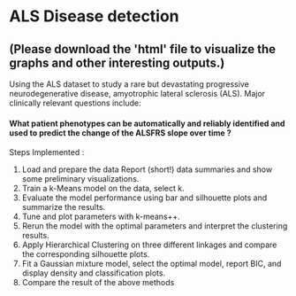 # ALS Disease detection
## (Please download the 'html' file to visualize the graphs and other interesting outputs.)

Using the ALS dataset to study a rare but devastating progressive neurodegenerative disease, amyotrophic lateral sclerosis (ALS). Major clinically relevant questions include: 
#### What patient phenotypes can be automatically and reliably identified and used to predict the change of the ALSFRS slope over time ?

Steps Implemented :

1. Load and prepare the data Report (short!) data summaries and show some preliminary visualizations.
2. Train a k-Means model on the data, select k.
3. Evaluate the model performance using bar and silhouette plots and summarize the results.
4. Tune and plot parameters with k-means++.
5. Rerun the model with the optimal parameters and interpret the clustering results.
6. Apply Hierarchical Clustering on three different linkages and compare the corresponding silhouette plots.
7. Fit a Gaussian mixture model, select the optimal model, report BIC, and display density and classification plots.
8. Compare the result of the above methods
